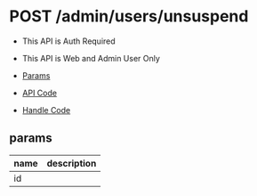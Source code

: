 # POST /admin/users/unsuspend

- This API is Auth Required
- This API is Web and Admin User Only

- [Params](#params)
- [API Code](/kyoppie/kyoppie-api/blob/master/src/endpoints/admin/users/unsuspend.js)
- [Handle Code](/kyoppie/kyoppie-api/blob/master/src/handlers/web/admin/users/unsuspend.js)

## params


name|description
---|---
id|
